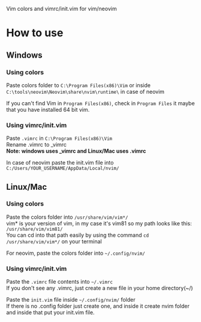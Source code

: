 Vim colors and vimrc/init.vim for vim/neovim

# How to use
## Windows
### Using colors
Paste colors folder to `C:\Program Files(x86)\Vim`  or inside `C:\tools\neovim\Neovim\share\nvim\runtime\` in case of neovim

If you can't find Vim in `Program Files(x86)`, check in `Program Files` it maybe that you have installed 64 bit vim.

### Using vimrc/init.vim
Paste `.vimrc` in `C:\Program Files(x86)\Vim` <br />
Rename .vimrc to _vimrc<br />
**Note: windows uses _vimrc and Linux/Mac uses .vimrc**

In case of neovim paste the init.vim file into `C:/Users/YOUR_USERNAME/AppData/Local/nvim/`

## Linux/Mac
### Using colors
Paste the colors folder into `/usr/share/vim/vim*/` <br />
vim* is your version of vim, in my case it's vim81 so my path looks like this: `/usr/share/vim/vim81/` <br />
You can cd into that path easily by using the command `cd /usr/share/vim/vim*/` on your terminal <br />

For neovim, paste the colors folder into `~/.config/nvim/`

### Using vimrc/init.vim
Paste the `.vimrc` file contents into `~/.vimrc` <br />
If you don't see any .vimrc, just create a new file in your home directory(~/) <br />

Paste the `init.vim` file inside `~/.config/nvim/` folder <br />
If there is no .config folder just create one, and inside it create nvim folder and inside that put your init.vim file.
